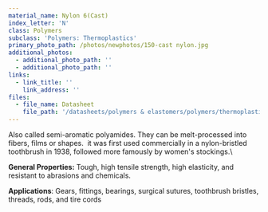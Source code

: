 ```yaml
---
material_name: Nylon 6(Cast)
index_letter: 'N'
class: Polymers
subclass: 'Polymers: Thermoplastics'
primary_photo_path: /photos/newphotos/150-cast nylon.jpg
additional_photos:
  - additional_photo_path: ''
  - additional_photo_path: ''
links:
  - link_title: ''
    link_address: ''
files:
  - file_name: Datasheet
    file_path: '/datasheets/polymers & elastomers/polymers/thermoplastics/nylon)_pa6_cast.pdf'
---
```


Also called semi-aromatic polyamides. They can be melt-processed into fibers, films or shapes. &nbsp;it was first used commercially in a nylon-bristled toothbrush in 1938, followed more famously by women's stockings.\

**General Properties:** Tough, high tensile strength, high elasticity, and resistant to abrasions and chemicals.

**Applications**: Gears, fittings, bearings, surgical sutures, toothbrush bristles, threads, rods, and tire cords&nbsp;